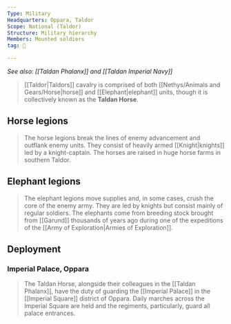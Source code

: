 ```yaml
---
Type: Military
Headquarters: Oppara, Taldor
Scope: National (Taldor)
Structure: Military hierarchy
Members: Mounted soldiers
tag: 👥

---
```


*See also: [[Taldan Phalanx]] and [[Taldan Imperial Navy]]*
> [[Taldor|Taldors]] cavalry is comprised of both [[Nethys/Animals and Gears/Horse|horse]] and [[Elephant|elephant]] units, though it is collectively known as the **Taldan Horse**.



## Horse legions

> The horse legions break the lines of enemy advancement and outflank enemy units. They consist of heavily armed [[Knight|knights]] led by a knight-captain. The horses are raised in huge horse farms in southern Taldor.


## Elephant legions

> The elephant legions move supplies and, in some cases, crush the core of the enemy army. They are led by knights but consist mainly of regular soldiers. The elephants come from breeding stock brought from [[Garund]] thousands of years ago during one of the expeditions of the [[Army of Exploration|Armies of Exploration]].


## Deployment


### Imperial Palace, Oppara

> The Taldan Horse, alongside their colleagues in the [[Taldan Phalanx]], have the duty of guarding the [[Imperial Palace]] in the [[Imperial Square]] district of Oppara. Daily marches across the Imperial Square are held and the regiments, particularly, guard all palace entrances.








